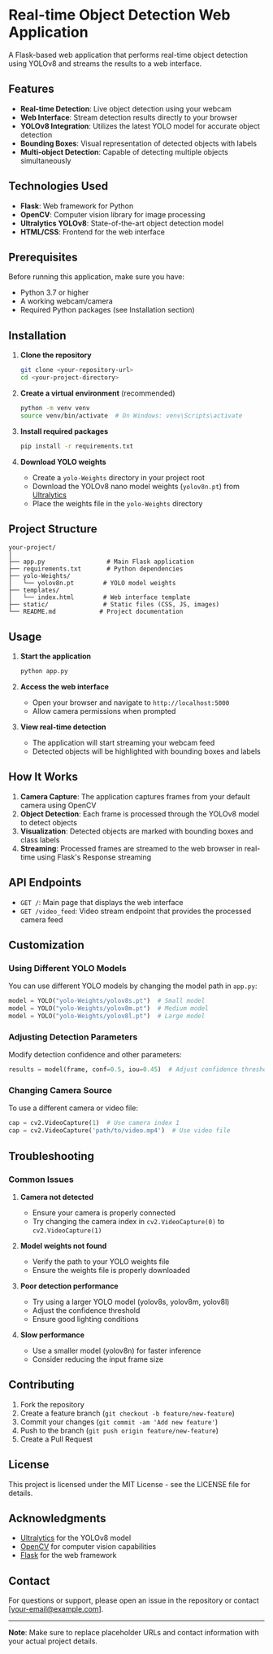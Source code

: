# Real-time Object Detection Web Application

A Flask-based web application that performs real-time object detection using YOLOv8 and streams the results to a web interface.

## Features

- **Real-time Detection**: Live object detection using your webcam
- **Web Interface**: Stream detection results directly to your browser
- **YOLOv8 Integration**: Utilizes the latest YOLO model for accurate object detection
- **Bounding Boxes**: Visual representation of detected objects with labels
- **Multi-object Detection**: Capable of detecting multiple objects simultaneously

## Technologies Used

- **Flask**: Web framework for Python
- **OpenCV**: Computer vision library for image processing
- **Ultralytics YOLOv8**: State-of-the-art object detection model
- **HTML/CSS**: Frontend for the web interface

## Prerequisites

Before running this application, make sure you have:

- Python 3.7 or higher
- A working webcam/camera
- Required Python packages (see Installation section)

## Installation

1. **Clone the repository**
   ```bash
   git clone <your-repository-url>
   cd <your-project-directory>
   ```

2. **Create a virtual environment** (recommended)
   ```bash
   python -m venv venv
   source venv/bin/activate  # On Windows: venv\Scripts\activate
   ```

3. **Install required packages**
   ```bash
   pip install -r requirements.txt
   ```

4. **Download YOLO weights**
   - Create a `yolo-Weights` directory in your project root
   - Download the YOLOv8 nano model weights (`yolov8n.pt`) from [Ultralytics](https://github.com/ultralytics/ultralytics)
   - Place the weights file in the `yolo-Weights` directory

## Project Structure

```
your-project/
│
├── app.py                 # Main Flask application
├── requirements.txt       # Python dependencies
├── yolo-Weights/
│   └── yolov8n.pt        # YOLO model weights
├── templates/
│   └── index.html        # Web interface template
├── static/               # Static files (CSS, JS, images)
└── README.md            # Project documentation
```

## Usage

1. **Start the application**
   ```bash
   python app.py
   ```

2. **Access the web interface**
   - Open your browser and navigate to `http://localhost:5000`
   - Allow camera permissions when prompted

3. **View real-time detection**
   - The application will start streaming your webcam feed
   - Detected objects will be highlighted with bounding boxes and labels

## How It Works

1. **Camera Capture**: The application captures frames from your default camera using OpenCV
2. **Object Detection**: Each frame is processed through the YOLOv8 model to detect objects
3. **Visualization**: Detected objects are marked with bounding boxes and class labels
4. **Streaming**: Processed frames are streamed to the web browser in real-time using Flask's Response streaming

## API Endpoints

- `GET /`: Main page that displays the web interface
- `GET /video_feed`: Video stream endpoint that provides the processed camera feed

## Customization

### Using Different YOLO Models
You can use different YOLO models by changing the model path in `app.py`:
```python
model = YOLO("yolo-Weights/yolov8s.pt")  # Small model
model = YOLO("yolo-Weights/yolov8m.pt")  # Medium model
model = YOLO("yolo-Weights/yolov8l.pt")  # Large model
```

### Adjusting Detection Parameters
Modify detection confidence and other parameters:
```python
results = model(frame, conf=0.5, iou=0.45)  # Adjust confidence threshold
```

### Changing Camera Source
To use a different camera or video file:
```python
cap = cv2.VideoCapture(1)  # Use camera index 1
cap = cv2.VideoCapture('path/to/video.mp4')  # Use video file
```

## Troubleshooting

### Common Issues

1. **Camera not detected**
   - Ensure your camera is properly connected
   - Try changing the camera index in `cv2.VideoCapture(0)` to `cv2.VideoCapture(1)`

2. **Model weights not found**
   - Verify the path to your YOLO weights file
   - Ensure the weights file is properly downloaded

3. **Poor detection performance**
   - Try using a larger YOLO model (yolov8s, yolov8m, yolov8l)
   - Adjust the confidence threshold
   - Ensure good lighting conditions

4. **Slow performance**
   - Use a smaller model (yolov8n) for faster inference
   - Consider reducing the input frame size

## Contributing

1. Fork the repository
2. Create a feature branch (`git checkout -b feature/new-feature`)
3. Commit your changes (`git commit -am 'Add new feature'`)
4. Push to the branch (`git push origin feature/new-feature`)
5. Create a Pull Request

## License

This project is licensed under the MIT License - see the LICENSE file for details.

## Acknowledgments

- [Ultralytics](https://ultralytics.com/) for the YOLOv8 model
- [OpenCV](https://opencv.org/) for computer vision capabilities
- [Flask](https://flask.palletsprojects.com/) for the web framework

## Contact

For questions or support, please open an issue in the repository or contact [your-email@example.com].

---

**Note**: Make sure to replace placeholder URLs and contact information with your actual project details.